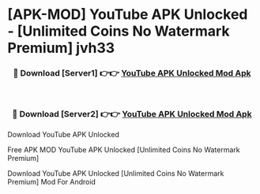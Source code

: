 # [APK-MOD] YouTube APK Unlocked - [Unlimited Coins No Watermark Premium] jvh33



<div align="center">
<h3>🔴 Download [Server1] 👉👉 <a href="https://momento.my/?title=YouTube_APK_Unlocked">YouTube APK Unlocked Mod Apk</a></h3><br>

<h3>🔴 Download [Server2] 👉👉 <a href="https://momento.my/?title=YouTube_APK_Unlocked">YouTube APK Unlocked Mod Apk</a></h3>
</div>



Download YouTube APK Unlocked 

Free APK MOD YouTube APK Unlocked [Unlimited Coins No Watermark Premium]

Download YouTube APK Unlocked [Unlimited Coins No Watermark Premium] Mod For Android
